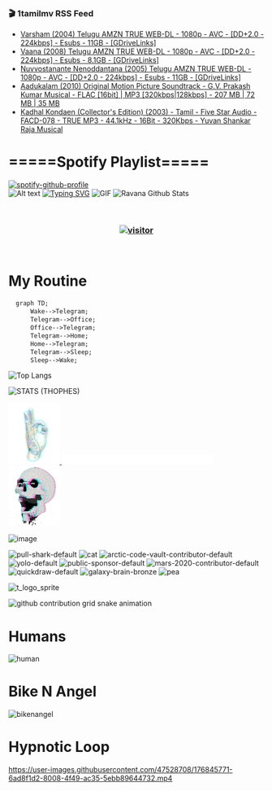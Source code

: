### 🎬 1tamilmv RSS Feed

<!-- BLOG-POST-LIST:START -->
- [Varsham &lpar;2004&rpar; Telugu AMZN TRUE WEB-DL - 1080p - AVC - [DD+2.0 - 224kbps] - Esubs - 11GB - [GDriveLinks]](https://www.1tamilmv.pics/index.php?/forums/topic/166613-varsham-2004-telugu-amzn-true-web-dl-1080p-avc-dd20-224kbps-esubs-11gb-gdrivelinks/&do=findComment&comment=332420)
- [Vaana &lpar;2008&rpar; Telugu AMZN TRUE WEB-DL - 1080p - AVC - [DD+2.0 - 224kbps] - Esubs - 8.1GB - [GDriveLinks]](https://www.1tamilmv.pics/index.php?/forums/topic/166612-vaana-2008-telugu-amzn-true-web-dl-1080p-avc-dd20-224kbps-esubs-81gb-gdrivelinks/&do=findComment&comment=332419)
- [Nuvvostanante Nenoddantana &lpar;2005&rpar; Telugu AMZN TRUE WEB-DL - 1080p - AVC - [DD+2.0 - 224kbps] - Esubs - 11GB - [GDriveLinks]](https://www.1tamilmv.pics/index.php?/forums/topic/166611-nuvvostanante-nenoddantana-2005-telugu-amzn-true-web-dl-1080p-avc-dd20-224kbps-esubs-11gb-gdrivelinks/&do=findComment&comment=332418)
- [Aadukalam &lpar;2010&rpar; Original Motion Picture Soundtrack - G.V. Prakash Kumar Musical - FLAC [16bit] | MP3 [320kbps|128kbps] - 207 MB | 72 MB | 35 MB](https://www.1tamilmv.pics/index.php?/forums/topic/166586-aadukalam-2010-original-motion-picture-soundtrack-gv-prakash-kumar-musical-flac-16bit-mp3-320kbps128kbps-207-mb-72-mb-35-mb/&do=findComment&comment=332417)
- [Kadhal Kondaen &lpar;Collector&#39;s Edition&rpar; &lpar;2003&rpar; - Tamil - Five Star Audio - FACD-078 - TRUE MP3 - 44.1kHz - 16Bit - 320Kbps - Yuvan Shankar Raja Musical](https://www.1tamilmv.pics/index.php?/forums/topic/166582-kadhal-kondaen-collectors-edition-2003-tamil-five-star-audio-facd-078%C2%A0-true-mp3-441khz-16bit-320kbps-yuvan-shankar-raja%C2%A0musical/&do=findComment&comment=332416)
<!-- BLOG-POST-LIST:END -->

# =====Spotify Playlist=====
[![spotify-github-profile](https://spotify-github-profile.vercel.app/api/view?uid=31rfzgmuvvewegdlxvlev4ynz4vu&cover_image=true&theme=default&bar_color=53b14f&bar_color_cover=true)](https://ravana69.github.io/rss)
</br>
![Alt text](https://spotify-recently-played-readme.vercel.app/api?user=31rfzgmuvvewegdlxvlev4ynz4vu)
[![Typing SVG](https://readme-typing-svg.herokuapp.com?color=%2336BCF7&center=true&vCenter=true&multiline=true&height=81&lines=I+AM+RAVANA;CONTACT+ME+ON+TELEGRAM%3A+%40R4V4N4)](https://git.io/typing-svg)
<img align="centre" height="400px" width="490px" alt="GIF" src="https://github.com/ravana69/ravana69/blob/master/rvm.gif" />
![Ravana Github Stats](https://github-readme-stats.vercel.app/api?username=ravana69&&show_icons=true&theme=radical)

<br />
<h3 align="center"> <a href="https://t.me/r4v4n4"><img src="https://profile-counter.glitch.me/ravana69/count.svg" alt="visitor" width="600"></a> </h3>
</br>

<H1>My Routine</H1>

```mermaid
  graph TD;
      Wake-->Telegram;
      Telegram-->Office;
      Office-->Telegram;
      Telegram-->Home;
      Home-->Telegram;
      Telegram-->Sleep;
      Sleep-->Wake;
```
![Top Langs](https://github-readme-stats.vercel.app/api/top-langs/?username=ravana69&&show_icons=true&theme=radical)

![STATS (THOPHES)](https://github-profile-trophy.vercel.app/?username=ravana69&theme=gruvbox&margin-w=10&margin-h=15&column=8)
<br />
<p align="left">
    <a href="#">
        <img width="20%" src="./assets/images/hand.gif" alt="" />
    </a>
    <a href="#">
        <img width="59%" src="./assets/images/spacer.png" alt="" >
    </a>
    <a href="#">
        <img width="20%" src="./assets/images/skull.gif" alt="" />
    </a>
</p>


![image](https://user-images.githubusercontent.com/47528708/175298537-0623dc00-7b1a-4ec1-b5b1-71768763a234.png)

<img width="148" alt="pull-shark-default" src="https://user-images.githubusercontent.com/47528708/176419715-70981865-4dc6-489a-8a1a-06842db67b15.gif"> <img width="148" alt="cat" src="https://user-images.githubusercontent.com/47528708/179149594-60701d0e-e626-415f-9958-80736351eadd.gif"> <img width="148" alt="arctic-code-vault-contributor-default" src="https://user-images.githubusercontent.com/47528708/175267501-e1fbbb8f-c2b2-4882-b865-2ac4debef26c.png"> <img width="148" alt="yolo-default" src="https://user-images.githubusercontent.com/47528708/175267654-281a1880-1129-4b7b-bf2f-de5dd2bc5afa.png"> <img width="148" alt="public-sponsor-default" src="https://user-images.githubusercontent.com/47528708/175268448-2e78cc75-fb25-4d76-bd22-7df520446b45.png"> <img width="148" alt="mars-2020-contributor-default" src="https://user-images.githubusercontent.com/47528708/175268475-de6d987a-3be9-4353-86a5-23b422559355.png"> <img width="148" alt="quickdraw-default" src="https://user-images.githubusercontent.com/47528708/179148665-33e7c2c8-5d95-413e-8b25-6862820a5fe7.png"> <img width="148" alt="galaxy-brain-bronze" src="https://user-images.githubusercontent.com/47528708/176419717-e2fdca8b-0fdc-47dd-9511-a7ff52178a33.gif"> <img width="148" alt="pea" src="https://user-images.githubusercontent.com/47528708/179149608-800ce6e1-7d24-4bfe-8e84-5628e6d5497d.gif">

![t_logo_sprite](https://user-images.githubusercontent.com/47528708/175293007-21ff1792-1fca-4be3-bcae-12fdc3aa414f.svg)

![github contribution grid snake animation](https://raw.githubusercontent.com/ravana69/ravana69/output/github-contribution-grid-snake-dark.svg#gh-dark-mode-only)

# Humans
<img width="170" alt="human" src="https://user-images.githubusercontent.com/47528708/176413829-c142d478-1c96-4c3c-a2a4-2dd35374c335.gif">

# Bike N Angel
<img width="170" alt="bikenangel" src="https://user-images.githubusercontent.com/47528708/176616968-3a44f91e-8016-477c-9bb5-c4689a1adbee.gif">

# Hypnotic Loop

https://user-images.githubusercontent.com/47528708/176845771-6ad8f1d2-8008-4f49-ac35-5ebb89644732.mp4

